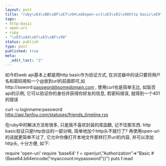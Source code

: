 ```yaml
--- 
layout: post
title: "ruby\xE4\xBD\xBF\xE7\x94\xA8open-uri\xE5\x81\x9Ahttp basic\xE9\xAA\x8C\xE8\xAF\x81"
tags: 
- http-basic
- open-uri
- ruby
- "\xE5\xA4\x87\xE5\xBF\x98"
status: publish
type: post
published: true
meta: 
  _edit_last: "2"
---
```

如今的web api基本上都是用http basic作为验证方式, 在浏览器中的话只要将用户名和密码用和一个@放到url的前面即可,如http://ssword:password@somedomain.com , 使用curl也是简单无比, 如饭否api的示例, 它可以验证你的身份并获得你好友的信息, 若密码错误, 就得到一个401的错误

curl -u loginname:password http://api.fanfou.com/statuses/friends_timeline.rss

在ruby中的解决方法有很多, 只是我不喜欢封装的库函数, 记不住那东西. http basic验证只是http协议的一部分嘛, 简单地加个http头不就行了? 再使用open-uri的话就更简单不过了, 它允许你像打开本地文件那样打开uri的内容, 并可以添加http头, 十分方便, 如下:

require 'open-uri'
require 'base64'
f = open(url,"Authorization"=>"Basic #{Base64.b64encode("myaccount:mypassword")}")
puts f.read
